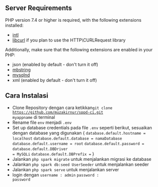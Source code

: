 ## Server Requirements

PHP version 7.4 or higher is required, with the following extensions installed:

- [intl](http://php.net/manual/en/intl.requirements.php)
- [libcurl](http://php.net/manual/en/curl.requirements.php) if you plan to use the HTTP\CURLRequest library

Additionally, make sure that the following extensions are enabled in your PHP:

- json (enabled by default - don't turn it off)
- [mbstring](http://php.net/manual/en/mbstring.installation.php)
- [mysqlnd](http://php.net/manual/en/mysqlnd.install.php)
- xml (enabled by default - don't turn it off)

## Cara Instalasi

- Clone Repository dengan cara ketikkan<code>git clone https://github.com/muzakirnur/sppd-ci.git myappname</code> di terminal
- Rename file <code>env</code> menjadi <code>.env</code>
- Set up database credentials pada file <code>.env</code> seperti berikut, sesuaikan dengan database yang digunakan
  {
    <code>database.default.hostname = localhost</code>
    <code>database.default.database = namaDatabase</code>
    <code>database.default.username = root</code>
    <code>database.default.password =</code>
    <code>database.default.DBDriver = MySQLi</code>
    <code>database.default.DBPrefix =</code>
  }
- Jalankan <code>php spark migrate</code> untuk menjalankan migrasi ke database
- Jalankan <code>php spark db:seed UserSeeder</code> untuk menjalankan seeder
- Jalankan <code>php spark serve</code> untuk menjalankan server
- login dengan
  <code>username : admin</code>
  <code>password : password</code>
